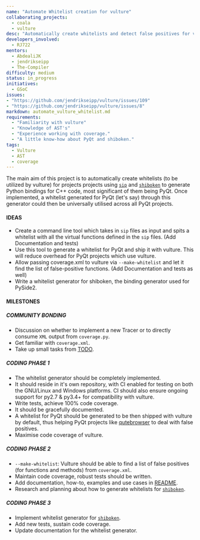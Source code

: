 ```yaml
---
name: "Automate Whitelist creation for vulture"
collaborating_projects:
  - coala
  - vulture
desc: "Automatically create whitelists and detect false positives for vulture."
developers_involved:
  - RJ722
mentors:
  - AbdealiJK
  - jendrikseipp
  - The-Compiler
difficulty: medium
status: in_progress
initiatives:
  - GSoC
issues:
- "https://github.com/jendrikseipp/vulture/issues/109"
- "https://github.com/jendrikseipp/vulture/issues/8"
markdown: automate_vulture_whitelist.md
requirements:
  - "Familiarity with vulture"
  - "Knowledge of AST's"
  - "Experience working with coverage."
  - "A little know-how about PyQt and shiboken."
tags:
  - Vulture
  - AST
  - coverage
---
```


The main aim of this project is to automatically create whitelists (to be
utilized by vulture) for projects projects using
[`sip`](https://www.riverbankcomputing.com/software/sip/intro) and
[`shiboken`](http://code.qt.io/cgit/pyside/pyside-setup.git/tree/sources/shiboken2)
to generate Python bindings for C++ code, most significant of them being PyQt.
Once implemented, a whitelist generated for PyQt (let's say) through this
generator could then be universally utilised across all PyQt projects.

#### IDEAS

* Create a command line tool which takes in `sip` files as input and spits a
  whitelist with all the virtual functions defined in the `sip` files. (Add
  Documentation and tests)
* Use this tool to generate a whitelist for PyQt and ship it with vulture. This
  will reduce overhead for PyQt projects which use vulture.
* Allow passing coverage.xml to vulture via `--make-whitelist` and let it find
  the list of false-positive functions. (Add Documentation and tests as well)
* Write a whitelist generator for shiboken, the binding generator used for
  PySide2.

#### MILESTONES

##### COMMUNITY BONDING
* Discussion on whether to implement a new Tracer or to directly consume `XML`
  output from `coverage.py`.
* Get familiar with `coverage.xml`.
* Take up small tasks from
  [TODO](https://github.com/jendrikseipp/vulture/tree/master/TODO.rst).

##### CODING PHASE 1
* The whitelist generator should be completely implemented.
* It should reside in it's own repository, with CI enabled for testing on both
  the GNU/Linux and Windows platforms. CI should also ensure ongoing support
  for py2.7 & py3.4+ for compatibility with vulture.
* Write tests, achieve 100% code coverage.
* It should be gracefully documented.
* A whitelist for PyQt should be generated to be then shipped with vulture by
  default, thus helping PyQt projects like
  [qutebrowser](https://github.com/qutebrowser/qutebrowser) to deal with false
  positives.
* Maximise code coverage of vulture.

##### CODING PHASE 2
* `--make-whitelist`: Vulture should be able to find a list of false positives
  (for functions and methods) from `coverage.xml`.
* Maintain code coverage, robust tests should be written.
* Add documentation, how-to, examples and use cases in
  [README](https://github.com/jendrikseipp/vulture/tree/master/README.rst).
* Research and planning about how to generate whitelists for
  [`shiboken`](http://code.qt.io/cgit/pyside/pyside-setup.git/tree/sources/shiboken2).

##### CODING PHASE 3
* Implement whitelist generator for
  [`shiboken`](http://code.qt.io/cgit/pyside/pyside-setup.git/tree/sources/shiboken2).
* Add new tests, sustain code coverage.
* Update documentation for the whitelist generator.
